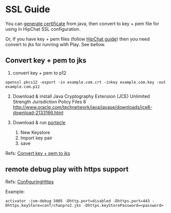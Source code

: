 # SSL Guide
You can [generate certificate](https://www.playframework.com/documentation/2.3.x/CertificateGeneration) from java, then convert to key + pem file for using in HipChat SSL configuration.



Or, If you have key + pem files (follow [HipChat guide](https://confluence.atlassian.com/display/HC/Creating+or+Obtaining+an+SSL+Key+and+Certificate))
then you need convert to jks for running with Play. See bellow.

## Convert key + pem to jks

1. convert key + pem to p12
```
openssl pkcs12 -export -in example.com.crt -inkey example.com.key -out example.com.p12
```

2. Download & install Java Cryptography Extension (JCE) Unlimited Strength Jurisdiction Policy Files 8
http://www.oracle.com/technetwork/java/javase/downloads/jce8-download-2133166.html

3. Download & run [portecle](http://portecle.sourceforge.net/)
    1. New Keystore
    2. Import key pair
    3. save

Refs: [Convert key + pem to jks](http://java.akraievoy.org/2011/02/convert-key-pem-to-jks-java-keystore.html)

## remote debug play with https support
Refs: [ConfiguringHttps](https://www.playframework.com/documentation/2.3.x/ConfiguringHttps)

Example:
```
activator -jvm-debug 5005 -Dhttp.port=disabled -Dhttps.port=443 -Dhttps.keyStore=conf/chanpro2.jks -Dhttps.keyStorePassword=<password>
```
